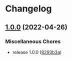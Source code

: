 # Changelog

## [1.0.0](https://github.com/indykite/jarvis-sdk-python/compare/v1.0.0...v1.0.0) (2022-04-26)


### Miscellaneous Chores

* release 1.0.0 ([8293b3a](https://github.com/indykite/jarvis-sdk-python/commit/8293b3a2246aec47d643e524070a8e8a985b206a))

